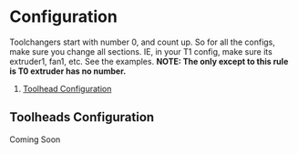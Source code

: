 # Configuration

Toolchangers start with number 0, and count up. So for all the configs, make sure you change all sections. IE, in your T1 config, make sure its extruder1, fan1, etc. See the examples.  **NOTE: The only except to this rule is T0 extruder has no number.**

1. [Toolhead Configuration](#toolheads-configuration)

## Toolheads Configuration

Coming Soon
